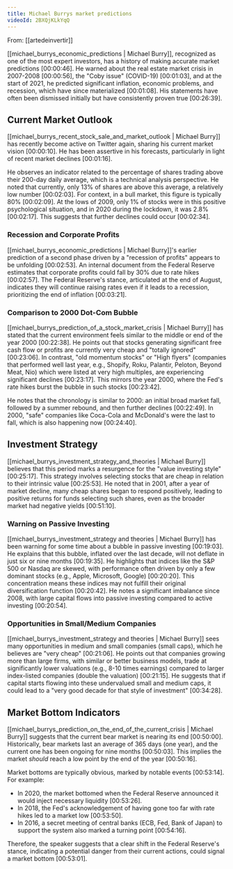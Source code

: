 ```yaml
---
title: Michael Burrys market predictions
videoId: 2BXQjKLkYqQ
---
```


From: [[artedeinvertir]] <br/> 

[[michael_burrys_economic_predictions | Michael Burry]], recognized as one of the most expert investors, has a history of making accurate market predictions <a class="yt-timestamp" data-t="00:00:46">[00:00:46]</a>. He warned about the real estate market crisis in 2007-2008 <a class="yt-timestamp" data-t="00:00:56">[00:00:56]</a>, the "Coby issue" (COVID-19) <a class="yt-timestamp" data-t="00:01:03">[00:01:03]</a>, and at the start of 2021, he predicted significant inflation, economic problems, and recession, which have since materialized <a class="yt-timestamp" data-t="00:01:08">[00:01:08]</a>. His statements have often been dismissed initially but have consistently proven true <a class="yt-timestamp" data-t="00:26:39">[00:26:39]</a>.

## Current Market Outlook

[[michael_burrys_recent_stock_sale_and_market_outlook | Michael Burry]] has recently become active on Twitter again, sharing his current market vision <a class="yt-timestamp" data-t="00:00:10">[00:00:10]</a>. He has been assertive in his forecasts, particularly in light of recent market declines <a class="yt-timestamp" data-t="00:01:16">[00:01:16]</a>.

He observes an indicator related to the percentage of shares trading above their 200-day daily average, which is a technical analysis perspective. He noted that currently, only 13% of shares are above this average, a relatively low number <a class="yt-timestamp" data-t="00:02:03">[00:02:03]</a>. For context, in a bull market, this figure is typically 80% <a class="yt-timestamp" data-t="00:02:09">[00:02:09]</a>. At the lows of 2009, only 1% of stocks were in this positive psychological situation, and in 2020 during the lockdown, it was 2.8% <a class="yt-timestamp" data-t="00:02:17">[00:02:17]</a>. This suggests that further declines could occur <a class="yt-timestamp" data-t="00:02:34">[00:02:34]</a>.

### Recession and Corporate Profits

[[michael_burrys_economic_predictions | Michael Burry]]'s earlier prediction of a second phase driven by a "recession of profits" appears to be unfolding <a class="yt-timestamp" data-t="00:02:53">[00:02:53]</a>. An internal document from the Federal Reserve estimates that corporate profits could fall by 30% due to rate hikes <a class="yt-timestamp" data-t="00:02:57">[00:02:57]</a>. The Federal Reserve's stance, articulated at the end of August, indicates they will continue raising rates even if it leads to a recession, prioritizing the end of inflation <a class="yt-timestamp" data-t="00:03:21">[00:03:21]</a>.

### Comparison to 2000 Dot-Com Bubble

[[michael_burrys_prediction_of_a_stock_market_crisis | Michael Burry]] has stated that the current environment feels similar to the middle or end of the year 2000 <a class="yt-timestamp" data-t="00:22:38">[00:22:38]</a>. He points out that stocks generating significant free cash flow or profits are currently very cheap and "totally ignored" <a class="yt-timestamp" data-t="00:23:06">[00:23:06]</a>. In contrast, "old momentum stocks" or "High flyers" (companies that performed well last year, e.g., Shopify, Roku, Palantir, Peloton, Beyond Meat, Nio) which were listed at very high multiples, are experiencing significant declines <a class="yt-timestamp" data-t="00:23:17">[00:23:17]</a>. This mirrors the year 2000, where the Fed's rate hikes burst the bubble in such stocks <a class="yt-timestamp" data-t="00:23:42">[00:23:42]</a>.

He notes that the chronology is similar to 2000: an initial broad market fall, followed by a summer rebound, and then further declines <a class="yt-timestamp" data-t="00:22:49">[00:22:49]</a>. In 2000, "safe" companies like Coca-Cola and McDonald's were the last to fall, which is also happening now <a class="yt-timestamp" data-t="00:24:40">[00:24:40]</a>.

## Investment Strategy

[[michael_burrys_investment_strategy_and_theories | Michael Burry]] believes that this period marks a resurgence for the "value investing style" <a class="yt-timestamp" data-t="00:25:17">[00:25:17]</a>. This strategy involves selecting stocks that are cheap in relation to their intrinsic value <a class="yt-timestamp" data-t="00:25:53">[00:25:53]</a>. He noted that in 2001, after a year of market decline, many cheap shares began to respond positively, leading to positive returns for funds selecting such shares, even as the broader market had negative yields <a class="yt-timestamp" data-t="00:51:10">[00:51:10]</a>.

### Warning on Passive Investing

[[michael_burrys_investment_strategy and theories | Michael Burry]] has been warning for some time about a bubble in passive investing <a class="yt-timestamp" data-t="00:19:03">[00:19:03]</a>. He explains that this bubble, inflated over the last decade, will not deflate in just six or nine months <a class="yt-timestamp" data-t="00:19:35">[00:19:35]</a>. He highlights that indices like the S&P 500 or Nasdaq are skewed, with performance often driven by only a few dominant stocks (e.g., Apple, Microsoft, Google) <a class="yt-timestamp" data-t="00:20:20">[00:20:20]</a>. This concentration means these indices may not fulfill their original diversification function <a class="yt-timestamp" data-t="00:20:42">[00:20:42]</a>. He notes a significant imbalance since 2008, with large capital flows into passive investing compared to active investing <a class="yt-timestamp" data-t="00:20:54">[00:20:54]</a>.

### Opportunities in Small/Medium Companies

[[michael_burrys_investment_strategy and theories | Michael Burry]] sees many opportunities in medium and small companies (small caps), which he believes are "very cheap" <a class="yt-timestamp" data-t="00:21:06">[00:21:06]</a>. He points out that companies growing more than large firms, with similar or better business models, trade at significantly lower valuations (e.g., 8-10 times earnings) compared to larger index-listed companies (double the valuation) <a class="yt-timestamp" data-t="00:21:15">[00:21:15]</a>. He suggests that if capital starts flowing into these undervalued small and medium caps, it could lead to a "very good decade for that style of investment" <a class="yt-timestamp" data-t="00:34:28">[00:34:28]</a>.

## Market Bottom Indicators

[[michael_burrys_prediction_on_the_end_of_the_current_crisis | Michael Burry]] suggests that the current bear market is nearing its end <a class="yt-timestamp" data-t="00:50:00">[00:50:00]</a>. Historically, bear markets last an average of 365 days (one year), and the current one has been ongoing for nine months <a class="yt-timestamp" data-t="00:50:03">[00:50:03]</a>. This implies the market *should* reach a low point by the end of the year <a class="yt-timestamp" data-t="00:50:16">[00:50:16]</a>.

Market bottoms are typically obvious, marked by notable events <a class="yt-timestamp" data-t="00:53:14">[00:53:14]</a>. For example:
*   In 2020, the market bottomed when the Federal Reserve announced it would inject necessary liquidity <a class="yt-timestamp" data-t="00:53:26">[00:53:26]</a>.
*   In 2018, the Fed's acknowledgement of having gone too far with rate hikes led to a market low <a class="yt-timestamp" data-t="00:53:50">[00:53:50]</a>.
*   In 2016, a secret meeting of central banks (ECB, Fed, Bank of Japan) to support the system also marked a turning point <a class="yt-timestamp" data-t="00:54:16">[00:54:16]</a>.

Therefore, the speaker suggests that a clear shift in the Federal Reserve's stance, indicating a potential danger from their current actions, could signal a market bottom <a class="yt-timestamp" data-t="00:53:01">[00:53:01]</a>.